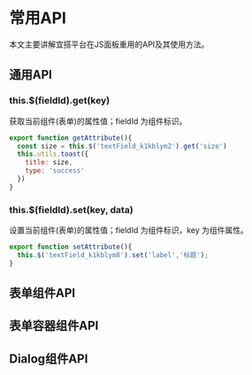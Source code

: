 # 常用API
本文主要讲解宜搭平台在JS面板重用的API及其使用方法。

## 通用API
### this.$(fieldId).get(key)
获取当前组件(表单)的属性值；fieldId 为组件标识。

```js
export function getAttribute(){
  const size = this.$('textField_k1kblym2').get('size')
  this.utils.toast({
    title: size,
    type: 'success'
  })
}
```

### this.$(fieldId).set(key, data)
设置当前组件(表单)的属性值；fieldId 为组件标识，key 为组件属性。

```js
export function setAttribute(){
  this.$('textField_k1kblym8').set('label','标题');
}
```

## 表单组件API

## 表单容器组件API

## Dialog组件API

